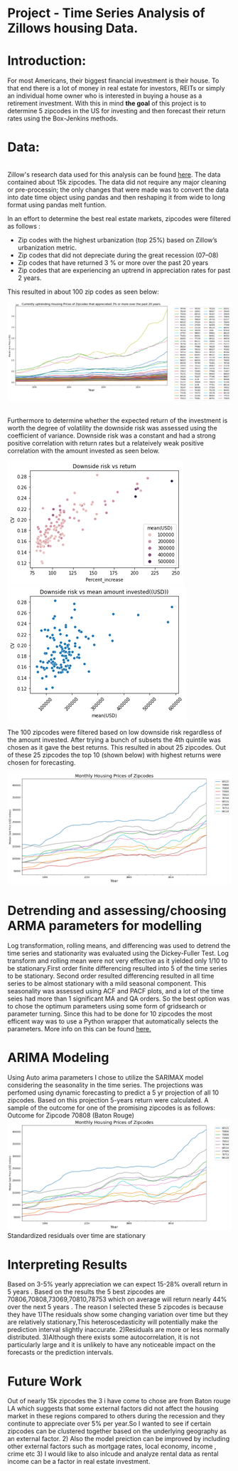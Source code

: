 
# Project - Time Series Analysis of Zillows housing Data. 
# Introduction:
For most Americans, their biggest financial investment is their house. To that end there is a lot of money in real estate for investors, REITs or simply an individual home owner who is interested in buying a house as a retirement investment. With this in mind **the goal** of this project is to determine 5 zipcodes in the US for investing and then forecast their return rates using the Box-Jenkins methods. 

#  Data:
<br/>Zillow's research data used for this analysis can be found [here](https://www.zillow.com/research/data/). The data contained about 15k zipcodes. The data did not require any major cleaning or pre-processin; the only changes that were  made was to convert the data into date time object using pandas and then reshaping it from wide to long format using pandas melt funtion.

In an effort to determine the best real estate markets, zipcodes were filtered  as follows :
* Zip codes with the highest urbanization (top 25%) based on Zillow’s urbanization metric.
* Zip codes that did not depreciate during the great recession (07–08)
* Zip codes that have returned 3 % or more over the past 20 years
* Zip codes that are experiencing an uptrend in appreciation rates for past 2 years.

This resulted in about 100 zip codes as seen below:

![alt text](Images/Filtered_100.png)

<br/>Furthermore to determine whether the expected return of the investment is worth the degree of volatility the downside risk was assessed using the coefficient of variance. Downside risk was a constant and had a strong positive correlation with return rates but a relateively weak positive correlation with the amount invested as seen below.

![alt text](Images/CV%20vs%20return.png)
![alt text](Images/cv_amount.png)

The 100 zipcodes were filtered based on low downside risk regardless of the amount invested. After trying a bunch of subsets the 4th quintile was chosen as it gave the best returns. This resulted in about 25 zipcodes. Out of these 25 zipcodes the top 10 (shown below) with highest returns were chosen for forecasting.

![alt text](Images/top10.png)

# Detrending and assessing/choosing ARMA parameters for modelling

Log transformation, rolling means, and differencing was used to detrend the time series and stationarity was evaluated using the Dickey-Fuller Test. Log transform and rolling mean were not very effective as it yielded only 1/10 to be stationary.First order finite differencing resulted into 5 of the time series to be stationary. Second order resulted differencing resulted in all time series to be almost stationary with a mild seasonal component. This seasonality was assessed using ACF and PACF plots, and a lot of the time seies had more than 1 significant MA and QA orders. So the best option was to chose the optimum parameters using some form of gridsearch or parameter turning. Since this had to be done for 10 zipcodes the most efficent way was to use a  Python wrapper that automatically selects the parameters. More info on this can be found [here.](https://alkaline-ml.com/pmdarima/)

#  ARIMA Modeling
Using Auto arima parameters I chose to utilize the SARIMAX model considering the seasonality in the time series. The projections was perfomed using dynamic forecasting to predict a 5 yr projection of all 10 zipcodes. Based on this projection 5-years return were calculated.  A sample of the outcome for one of the promising zipcodes is as follows:
Outcome for Zipcode 70808 (Baton Rouge)
![alt text](Images/top10.png)
Standardized residuals over time are stationary


#  Interpreting Results

Based on 3-5% yearly appreciation we can expect 15-28% overall return in 5 years . Based on the results the 5 best zipcodes are 70806,70808,73069,70810,78753 which on average will return nearly 44% over the next 5 years
. The reason I selected these 5 zipcodes is because they have 1)The residuals show some changing variation over time but they are relatively stationary,This heteroscedasticity will potentially make the prediction interval slightly inaccurate. 2)Residuals are more or less normally distributed. 3)Although there exists some autocorrelation, it is not particularly large and it is unlikely to have any noticeable impact on the forecasts or the prediction intervals.

# Future Work
Out of nearly 15k zipcodes the 3 i have come to chose are from Baton rouge LA which suggests that some external factors did not affect the housing market in these regions compared to others during the recession and they continute to appreciate over 5% per year.So I wanted to see if certain zipcodes can be clustered together based on the underlying geography as an external factor. 2) Also the model preiction can be improved by including other external factors such as mortgage rates, local economy, income , crime etc 3) I would like to also inlcude and analyze rental data as rental income can be a factor in real estate investment.
